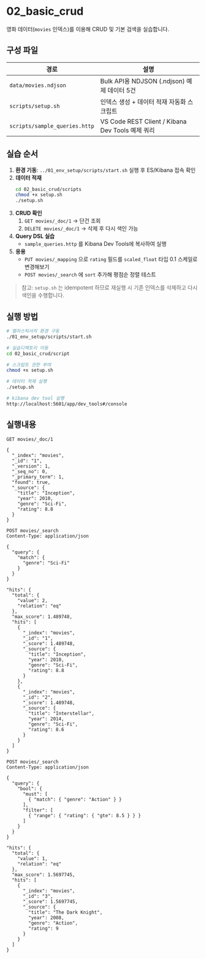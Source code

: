 # 02_basic_crud

영화 데이터(`movies` 인덱스)를 이용해 CRUD 및 기본 검색을 실습합니다.

## 구성 파일

| 경로                          | 설명                                             |
| ----------------------------- | ------------------------------------------------ |
| `data/movies.ndjson`          | Bulk API용 NDJSON (.ndjson) 예제 데이터 5건      |
| `scripts/setup.sh`            | 인덱스 생성 + 데이터 적재 자동화 스크립트        |
| `scripts/sample_queries.http` | VS Code REST Client / Kibana Dev Tools 예제 쿼리 |

## 실습 순서

1. **환경 기동**: `../01_env_setup/scripts/start.sh` 실행 후 ES/Kibana 접속 확인
2. **데이터 적재**
   ```bash
   cd 02_basic_crud/scripts
   chmod +x setup.sh
   ./setup.sh
   ```
3. **CRUD 확인**
   1. `GET movies/_doc/1` → 단건 조회
   2. `DELETE movies/_doc/1` → 삭제 후 다시 색인 가능
4. **Query DSL 실습**
   - `sample_queries.http` 를 Kibana Dev Tools에 복사하여 실행
5. **응용**
   - `PUT movies/_mapping` 으로 `rating` 필드를 `scaled_float` 타입 0.1 스케일로 변경해보기
   - `POST movies/_search` 에 `sort` 추가해 평점순 정렬 테스트

> 참고: `setup.sh` 는 idempotent 하므로 재실행 시 기존 인덱스를 삭제하고 다시 색인을 수행합니다.

## 실행 방법

```bash
# 엘라스틱서치 환경 구동
./01_env_setup/scripts/start.sh

# 실습디렉토리 이동
cd 02_basic_crud/script

# 스크립트 권한 부여
chmod +x setup.sh

# 데이터 적재 실행
./setup.sh

# kibana dev tool 실행
http://localhost:5601/app/dev_tools#/console
```

## 실행내용

```
GET movies/_doc/1

{
  "_index": "movies",
  "_id": "1",
  "_version": 1,
  "_seq_no": 0,
  "_primary_term": 1,
  "found": true,
  "_source": {
    "title": "Inception",
    "year": 2010,
    "genre": "Sci-Fi",
    "rating": 8.8
  }
}
```

```
POST movies/_search
Content-Type: application/json

{
  "query": {
    "match": {
      "genre": "Sci-Fi"
    }
  }
}

"hits": {
  "total": {
    "value": 2,
    "relation": "eq"
  },
  "max_score": 1.489748,
  "hits": [
    {
      "_index": "movies",
      "_id": "1",
      "_score": 1.489748,
      "_source": {
        "title": "Inception",
        "year": 2010,
        "genre": "Sci-Fi",
        "rating": 8.8
      }
    },
    {
      "_index": "movies",
      "_id": "2",
      "_score": 1.489748,
      "_source": {
        "title": "Interstellar",
        "year": 2014,
        "genre": "Sci-Fi",
        "rating": 8.6
      }
    }
  ]
}
```

```
POST movies/_search
Content-Type: application/json

{
  "query": {
    "bool": {
      "must": [
        { "match": { "genre": "Action" } }
      ],
      "filter": [
        { "range": { "rating": { "gte": 8.5 } } }
      ]
    }
  }
}

"hits": {
  "total": {
    "value": 1,
    "relation": "eq"
  },
  "max_score": 1.5697745,
  "hits": [
    {
      "_index": "movies",
      "_id": "3",
      "_score": 1.5697745,
      "_source": {
        "title": "The Dark Knight",
        "year": 2008,
        "genre": "Action",
        "rating": 9
      }
    }
  ]
}
```
